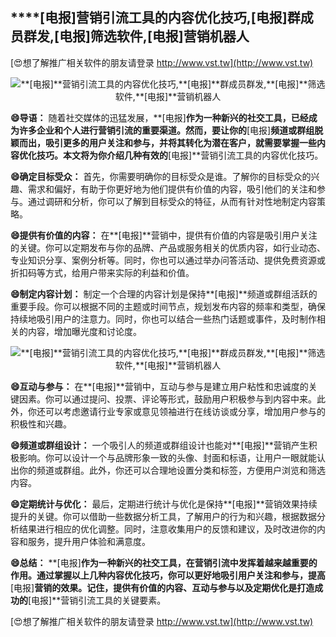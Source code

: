 ## ****[电报]**营销引流工具的内容优化技巧,**[电报]**群成员群发,**[电报]**筛选软件,**[电报]**营销机器人**

[😍想了解推广相关软件的朋友请登录 http://www.vst.tw](http://www.vst.tw)

 <center><img src="https://vst.tw/MP4/tuiguang/png/6.png" alt="**[电报]**营销引流工具的内容优化技巧,**[电报]**群成员群发,**[电报]**筛选软件,**[电报]**营销机器人"></center>

**😄导语：**
随着社交媒体的迅猛发展，**[电报]**作为一种新兴的社交工具，已经成为许多企业和个人进行营销引流的重要渠道。然而，要让你的**[电报]**频道或群组脱颖而出，吸引更多的用户关注和参与，并将其转化为潜在客户，就需要掌握一些内容优化技巧。本文将为你介绍几种有效的**[电报]**营销引流工具的内容优化技巧。

**😄确定目标受众：**
首先，你需要明确你的目标受众是谁。了解你的目标受众的兴趣、需求和偏好，有助于你更好地为他们提供有价值的内容，吸引他们的关注和参与。通过调研和分析，你可以了解到目标受众的特征，从而有针对性地制定内容策略。

**😄提供有价值的内容：**
在**[电报]**营销中，提供有价值的内容是吸引用户关注的关键。你可以定期发布与你的品牌、产品或服务相关的优质内容，如行业动态、专业知识分享、案例分析等。同时，你也可以通过举办问答活动、提供免费资源或折扣码等方式，给用户带来实际的利益和价值。

**😄制定内容计划：**
制定一个合理的内容计划是保持**[电报]**频道或群组活跃的重要手段。你可以根据不同的主题或时间节点，规划发布内容的频率和类型，确保持续地吸引用户的注意力。同时，你也可以结合一些热门话题或事件，及时制作相关的内容，增加曝光度和讨论度。

 <center><img src="https://vst.tw/MP4/tuiguang/png/1.png" alt="**[电报]**营销引流工具的内容优化技巧,**[电报]**群成员群发,**[电报]**筛选软件,**[电报]**营销机器人"></center>

**😄互动与参与：**
在**[电报]**营销中，互动与参与是建立用户粘性和忠诚度的关键因素。你可以通过提问、投票、评论等形式，鼓励用户积极参与到内容中来。此外，你还可以考虑邀请行业专家或意见领袖进行在线访谈或分享，增加用户参与的积极性和兴趣。

**😄频道或群组设计：**
一个吸引人的频道或群组设计也能对**[电报]**营销产生积极影响。你可以设计一个与品牌形象一致的头像、封面和标语，让用户一眼就能认出你的频道或群组。此外，你还可以合理地设置分类和标签，方便用户浏览和筛选内容。

**😄定期统计与优化：**
最后，定期进行统计与优化是保持**[电报]**营销效果持续提升的关键。你可以借助一些数据分析工具，了解用户的行为和兴趣，根据数据分析结果进行相应的优化调整。同时，注意收集用户的反馈和建议，及时改进你的内容和服务，提升用户体验和满意度。

**😄总结：**
**[电报]**作为一种新兴的社交工具，在营销引流中发挥着越来越重要的作用。通过掌握以上几种内容优化技巧，你可以更好地吸引用户关注和参与，提高**[电报]**营销的效果。记住，提供有价值的内容、互动与参与以及定期优化是打造成功的**[电报]**营销引流工具的关键要素。

[😍想了解推广相关软件的朋友请登录 http://www.vst.tw](http://www.vst.tw)



